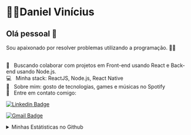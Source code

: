 # 👨‍💻Daniel Vinícius

## Olá pessoal 👋
Sou apaixonado por resolver problemas utilizando a programação. 👨‍💻

 <br/> :purple_heart: &nbsp; Buscando colaborar com projetos em Front-end usando React e Back-end usando Node.js.
 <br/> :computer: &nbsp; Minha stack: ReactJS, Node.js, React Native
 <br/> 💬  &nbsp; Sobre mim: gosto de tecnologias, games e músicas no Spotify
 <br/> :email: &nbsp; Entre em contato comigo:
 
[![Linkedin Badge](https://img.shields.io/badge/-Daniel%20V%C3%ADn%C3%ADcius-blue?style=flat-square&logo=Linkedin&logoColor=white&link=https://www.linkedin.com/daniel-vinicius-viana)](https://www.linkedin.com/in/daniel-vinicius-viana/) 

[![Gmail Badge](https://img.shields.io/badge/-Daniel%20V%C3%ADn%C3%ADcius-red?style=flat-square&logo=Gmail&logoColor=white&link=mailto:dev.dan.programador@gmail.com)](mailto:dev.dan.programador@gmail.com)
<!--
[![Telegram Badge](https://img.shields.io/badge/-Daniel%20V%C3%ADn%C3%ADcius-blue?style=flat-square&labelColor=1ca0f1&logo=telegram&logoColor=white&link=https://t.me/DanielVini)](https://t.me/DanielVini)
-->
<details>
    <summary>Minhas Estátisticas no Github</summary>

---

[![Daniel Vinicius github stats](https://github-readme-stats.vercel.app/api?username=Daniel-Vinicius&include_all_commits=true&theme=dark&show_icons=true&icon_color=ad221d&hide_border=0&title_color=ad221d)](https://github.com/Daniel-Vinicius)

<!--
[![Top Langs](https://github-readme-stats.vercel.app/api/top-langs/?username=Daniel-Vinicius&layout=compact&theme=dark&show_icons=true&hide_border=0&title_color=ad221d)](https://github.com/Daniel-Vinicius)
-->
</details>
